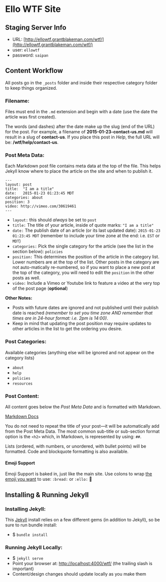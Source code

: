 # Ello WTF Site

## Staging Server Info

* URL: [http://ellowtf.grantblakeman.com/wtf/](http://ellowtf.grantblakeman.com/wtf/)
* user: `ellowtf`
* password: `saipan`

## Content Workflow

All posts go in the `_posts` folder and inside their respective category folder to keep things organized.

### Filename:
Files must end in the `.md` extension and begin with a date (use the date the article was first created).

The words (and dashes) after the date make up the slug (end of the URL) for the post. For example, a filename of **2015-01-23-contact-us.md** will result in a slug of **contact-us**. If you place this post in _Help_, the full URL will be: **/wtf/help/contact-us**.

### Post Meta Data:
Each Markdown post file contains meta data at the top of the file. This helps Jekyll know where to place the article on the site and when to publish it.
```
---
layout: post
title:  "I am a title"
date:   2015-01-23 01:23:45 MDT
categories: about
position: 3
video: http://vimeo.com/30619461
---
```

* `layout:` this should _always_ be set to `post`
* `title:` The title of your article, inside of quote marks: `"I am a title"`
* `date:` The publish date of an article (or its last updated date): `2015-01-23 01:23:45 MDT` (remember to include your time zone at the end: i.e. `EST` or `MDT`)
* `categories:` Pick the single category for the article (see the list in the section below): `policies`
* `position:` This determines the position of the article in the category list. Lower numbers are at the top of the list. Other posts in the category are not auto-matically re-numbered, so if you want to place a new post at the top of the category, you will need to edit the `position` in the other posts as well.
* `video:` Include a Vimeo or Youtube link to feature a video at the very top of the post page (**optional**)

**Other Notes:**
* Posts with future dates are ignored and not published until their publish date is reached _(remember to set you time zone AND remember that times are in 24-hour format: i.e. 2pm is 14:00)_.
* Keep in mind that updating the post position may require updates to other articles in the list to get the ordering you desire.

### Post Categories:
Available categories (anything else will be ignored and not appear on the category lists)

* `about`
* `help`
* `policies`
* `resources`

### Post Content:
All content goes below the _Post Meta Data_ and is formatted with Markdown.

[Markdown Docs](http://daringfireball.net/projects/markdown/syntax)

You do not need to repeat the title of your post—it will be automatically add from the Post Meta Data. The most common sub-title or sub-section format option is the `<h2>` which, in Markdown, is represented by using: `##`.

Lists (ordered, with numbers, or unordered, with bullet points) will be formatted. Code and blockquote formatting is also available.

#### Emoji Support

Emoji Support is baked in, just like the main site. Use colons to wrap [the emoji you want](http://www.emoji-cheat-sheet.com) to use: `:bread:` or `:ello:` :bread:

## Installing & Running Jekyll

### Installing Jekyll:

This [Jekyll](http://jekyllrb.com/) install relies on a few different gems (in addition to Jekyll), so be sure to run bundle install:

* $ `bundle install`

### Running Jekyll Locally:

* $ `jekyll serve`
* Point your browser at: [http://localhost:4000/wtf/](http://localhost:4000/wtf/) (the trailing slash is important)
* Content/design changes should update locally as you make them
